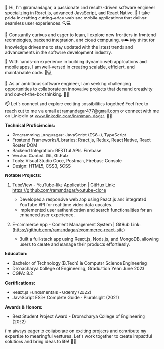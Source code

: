 👋 Hi, I'm @ramandagar, a passionate and results-driven software engineer specializing in React.js, advanced JavaScript, and React Native. 🚀 I take pride in crafting cutting-edge web and mobile applications that deliver seamless user experiences. 🔍💻

🌱 Constantly curious and eager to learn, I explore new frontiers in frontend technologies, backend integration, and cloud computing. 🌐☁️ My thirst for knowledge drives me to stay updated with the latest trends and advancements in the software development industry. 

💼 With hands-on experience in building dynamic web applications and mobile apps, I am well-versed in creating scalable, efficient, and maintainable code. 📱💻

🎯 As an ambitious software engineer, I am seeking challenging opportunities to collaborate on innovative projects that demand creativity and out-of-the-box thinking. 🤝💡

📫 Let's connect and explore exciting possibilities together! Feel free to reach out to me via email at ramandagar477@gmail.com or connect with me on LinkedIn at www.linkedin.com/in/raman-dagar. 📧📞

**Technical Proficiencies:**
- Programming Languages: JavaScript (ES6+), TypeScript
- Frontend Frameworks/Libraries: React.js, Redux, React Native, React Router DOM
- Backend Integration: RESTful APIs, Firebase
- Version Control: Git, GitHub
- Tools: Visual Studio Code, Postman, Firebase Console
- Design: HTML5, CSS3, SCSS

**Notable Projects:**
1. TubeView - YouTube-like Application | GitHub Link: https://github.com/ramandagar/youtube-clone
   - Developed a responsive web app using React.js and integrated YouTube API for real-time video data updates.
   - Implemented user authentication and search functionalities for an enhanced user experience.

2. E-commerce App - Content Management System | GitHub Link: (https://github.com/ramandagar/ecommerce-react-site)
   - Built a full-stack app using React.js, Node.js, and MongoDB, allowing users to create and manage their products effortlessly.
   

**Education:**
- Bachelor of Technology (B.Tech) in Computer Science Engineering
- Dronacharya College of Engineering, Graduation Year: June 2023
- CGPA: 8.2

**Certifications:**
- React.js Fundamentals - Udemy (2022)
- JavaScript ES6+ Complete Guide - Pluralsight (2021)

**Awards & Honors:**
- Best Student Project Award - Dronacharya College of Engineering (2022)

I'm always eager to collaborate on exciting projects and contribute my expertise to meaningful ventures. Let's work together to create impactful solutions and bring ideas to life! 🚀🔥






<!---
ramandagar/ramandagar is a ✨ special ✨ repository because its `README.md` (this file) appears on your GitHub profile.
You can click the Preview link to take a look at your changes.
--->
